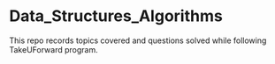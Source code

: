 # Data_Structures_Algorithms
This repo records topics covered and questions solved while following TakeUForward program.
